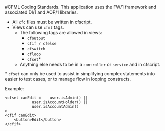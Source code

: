 #CFML Coding Standards.
This application uses the FW/1 framework and associated DI/1 and AOP/1 libraries.

* All `cfc` files must be written in cfscript.
* Views can use `cfml` tags.
  * The following tags are allowed in views:
     * `cfoutput`
     * `cfif / cfelse`
     * `cfswitch`
     * `cfloop`
     * `cfset`\*
  * Anything else needs to be in a `controller` or `service` and in cfscript.
  
\* `cfset` can only be used to assist in simplifying complex statements into easier to test cases, or to manage flow in looping constructs.

Example:
```
<cfset canEdit =	user.isAdmin() || 
			user.isAccountHolder() || 
			user.isAccountAdmin()
>
<cfif canEdit>
	<button>Edit</button>
</cfif>
``` 